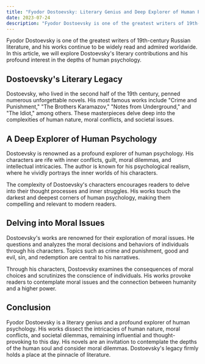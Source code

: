 ```yaml
---
title: "Fyodor Dostoevsky: Literary Genius and Deep Explorer of Human Psychology"
date: 2023-07-24
description: "Fyodor Dostoevsky is one of the greatest writers of 19th-century Russian literature, and his works continue to be widely read and admired worldwide. In this article, we will explore Dostoevsky's literary contributions and his profound interest in the depths of human psychology"
---
```


Fyodor Dostoevsky is one of the greatest writers of 19th-century Russian literature, and his works continue to be widely read and admired worldwide. In this article, we will explore Dostoevsky's literary contributions and his profound interest in the depths of human psychology.

## Dostoevsky's Literary Legacy

Dostoevsky, who lived in the second half of the 19th century, penned numerous unforgettable novels. His most famous works include "Crime and Punishment," "The Brothers Karamazov," "Notes from Underground," and "The Idiot," among others. These masterpieces delve deep into the complexities of human nature, moral conflicts, and societal issues.

## A Deep Explorer of Human Psychology

Dostoevsky is renowned as a profound explorer of human psychology. His characters are rife with inner conflicts, guilt, moral dilemmas, and intellectual intricacies. The author is known for his psychological realism, where he vividly portrays the inner worlds of his characters.

The complexity of Dostoevsky's characters encourages readers to delve into their thought processes and inner struggles. His works touch the darkest and deepest corners of human psychology, making them compelling and relevant to modern readers.

## Delving into Moral Issues

Dostoevsky's works are renowned for their exploration of moral issues. He questions and analyzes the moral decisions and behaviors of individuals through his characters. Topics such as crime and punishment, good and evil, sin, and redemption are central to his narratives.

Through his characters, Dostoevsky examines the consequences of moral choices and scrutinizes the conscience of individuals. His works provoke readers to contemplate moral issues and the connection between humanity and a higher power.

## Conclusion

Fyodor Dostoevsky is a literary genius and a profound explorer of human psychology. His works dissect the intricacies of human nature, moral conflicts, and societal dilemmas, remaining influential and thought-provoking to this day. His novels are an invitation to contemplate the depths of the human soul and consider moral dilemmas. Dostoevsky's legacy firmly holds a place at the pinnacle of literature.

